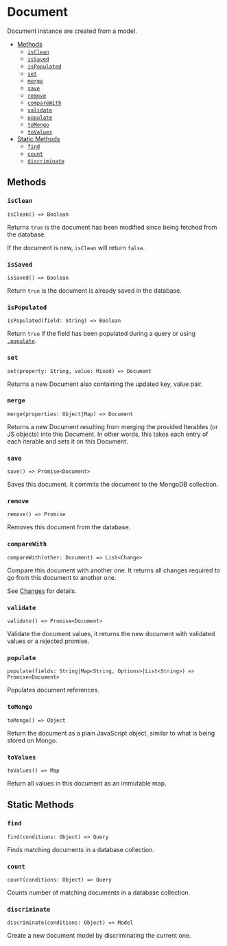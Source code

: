 # Document

Document instance are created from a model.

- [Methods](#methods)
    - [`isClean`](#isclean)
    - [`isSaved`](#issaved)
    - [`isPopulated`](#ispopulated)
    - [`set`](#set)
    - [`merge`](#merge)
    - [`save`](#save)
    - [`remove`](#remove)
    - [`compareWith`](#comparewith)
    - [`validate`](#validate)
    - [`populate`](#populate)
    - [`toMongo`](#tomongo)
    - [`toValues`](#tovalues)
- [Static Methods](#static-methods)
    - [`find`](#find)
    - [`count`](#count)
    - [`discriminate`](#discriminate)

## Methods

### `isClean`
`isClean() => Boolean`

Returns `true` is the document has been modified since being fetched from the database.

If the document is new, `isClean` will return `false`.

### `isSaved`
`isSaved() => Boolean`

Return `true` is the document is already saved in the database.

### `isPopulated`
`isPopulated(field: String) => Boolean`

Return `true` if the field has been populated during a query or using [`.populate`](#populate).

### `set`
`set(property: String, value: Mixed) => Document`

Returns a new Document also containing the updated key, value pair.

### `merge`
`merge(properties: Object|Map) => Document`

Returns a new Document resulting from merging the provided Iterables (or JS objects) into this Document. In other words, this takes each entry of each iterable and sets it on this Document.

### `save`
`save() => Promise<Document>`

Saves this document. it commits the document to the MongoDB collection.

### `remove`
`remove() => Promise`

Removes this document from the database.

### `compareWith`
`compareWith(other: Document) => List<Change>`

Compare this document with another one. It returns all changes required to go
from this document to another one.

See [Changes](./changes.md) for details.

### `validate`
`validate() => Promise<Document>`

Validate the document values, it returns the new document with validated values or a rejected promise.

### `populate`
`populate(fields: String|Map<String, Options>|List<String>) => Promise<Document>`

Populates document references.

### `toMongo`
`toMongo() => Object`

Return the document as a plain JavaScript object, similar to what is being stored on Mongo.

### `toValues`
`toValues() => Map`

Return all values in this document as an immutable map.

## Static Methods

### `find`
`find(conditions: Object) => Query`

Finds matching documents in a database collection.

### `count`
`count(conditions: Object) => Query`

Counts number of matching documents in a database collection.

### `discriminate`
`discriminate(conditions: Object) => Model`

Create a new document model by discriminating the current one.
